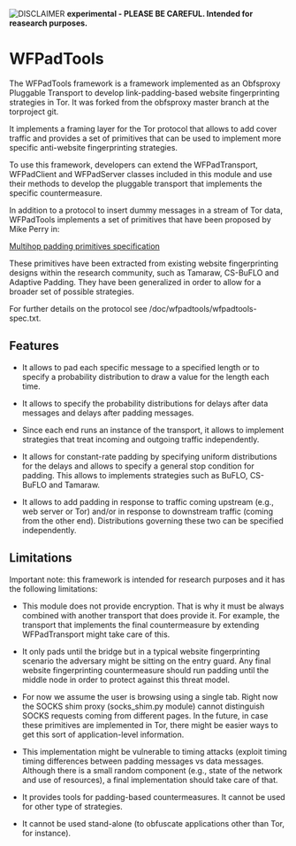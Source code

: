 ![DISCLAIMER](https://upload.wikimedia.org/wikipedia/commons/thumb/d/d7/Dialog-warning-orange.svg/40px-Dialog-warning-orange.svg.png "experimental")  **experimental - PLEASE BE CAREFUL. Intended for reasearch purposes.**

WFPadTools
==========

The WFPadTools framework is a framework implemented as an Obfsproxy Pluggable Transport to develop link-padding-based website fingerprinting strategies in Tor. It was forked from the obfsproxy master branch at the torproject git.

It implements a framing layer for the Tor protocol that allows to add cover traffic and provides a set of primitives that can be used to implement more specific anti-website fingerprinting strategies.

To use this framework, developers can extend the WFPadTransport, WFPadClient and WFPadServer classes included in this module and use their methods to develop the pluggable transport that implements the specific countermeasure.

In addition to a protocol to insert dummy messages in a stream of Tor data, WFPadTools implements a set of primitives that have been proposed by Mike Perry in:

[Multihop padding primitives specification](https://gitweb.torproject.org/user/mikeperry/torspec.git/plain/proposals/ideas/xxx-multihop-padding-primitives.txt?h=multihop-padding-primitives)

These primitives have been extracted from existing website fingerprinting designs within the research community, such as Tamaraw, CS-BuFLO and Adaptive Padding. They have been generalized in order to allow for a broader set of possible strategies.

For further details on the protocol see /doc/wfpadtools/wfpadtools-spec.txt.

Features
--------

- It allows to pad each specific message to a specified length or to specify a probability distribution to draw a value for the length each time.

- It allows to specify the probability distributions for delays after data messages and delays after padding messages.

- Since each end runs an instance of the transport, it allows to implement strategies that treat incoming and outgoing traffic independently.

- It allows for constant-rate padding by specifying uniform distributions for the delays and allows to specify a general stop condition for padding. This allows to implements strategies such as BuFLO, CS-BuFLO and Tamaraw.

- It allows to add padding in response to traffic coming upstream (e.g., web   server or Tor) and/or in response to downstream traffic (coming from the other end). Distributions governing these two can be specified independently.

Limitations
-----------

Important note: this framework is intended for research purposes and it has the following limitations:

- This module does not provide encryption. That is why it must be always combined with another transport that does provide it. For example, the transport that implements the final countermeasure by extending WFPadTransport might take care of this.

- It only pads until the bridge but in a typical website fingerprinting scenario the adversary might be sitting on the entry guard. Any final website fingerprinting countermeasure should run padding until the middle node in order to protect against this threat model.

- For now we assume the user is browsing using a single tab. Right now the SOCKS shim proxy (socks_shim.py module) cannot distinguish SOCKS requests coming from different pages. In the future, in case these primitives are implemented in Tor, there might be easier ways to get this sort of application-level information.

- This implementation might be vulnerable to timing attacks (exploit timing timing differences between padding messages vs data messages. Although there is a small random component (e.g., state of the network and use of resources), a final implementation should take care of that.

- It provides tools for padding-based countermeasures. It cannot be used for other type of strategies.

- It cannot be used stand-alone (to obfuscate applications other than Tor, for instance).
